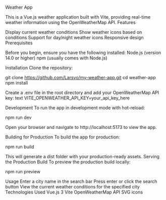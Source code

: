 Weather App

This is a Vue.js weather application built with Vite, providing real-time weather information using the OpenWeatherMap API.
Features

Display current weather conditions
Show weather icons based on conditions
Support for day/night weather icons
Responsive design
Prerequisites

Before you begin, ensure you have the following installed:
Node.js (version 14.0 or higher)
npm (usually comes with Node.js)

Installation
Clone the repository:

git clone https://github.com/Larsvo/my-weather-app.git
cd weather-app
npm install

Create a .env file in the root directory and add your OpenWeatherMap API key:
text
VITE_OPENWEATHER_API_KEY=your_api_key_here

Development
To run the app in development mode with hot-reload:

npm run dev

Open your browser and navigate to http://localhost:5173 to view the app.

Building for Production
To build the app for production:

npm run build

This will generate a dist folder with your production-ready assets.
Serving the Production Build
To preview the production build locally:

npm run preview

Usage
Enter a city name in the search bar
Press enter or click the search button
View the current weather conditions for the specified city
Technologies Used
Vue.js 3
Vite
OpenWeatherMap API
SVG icons
